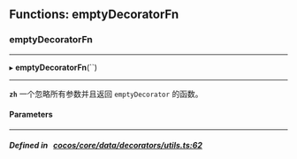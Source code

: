 ## Functions: emptyDecoratorFn

### emptyDecoratorFn


___
▸ **emptyDecoratorFn**(``)
___



**`zh`** 
一个忽略所有参数并且返回 `emptyDecorator` 的函数。




#### Parameters


___


##### Defined in &nbsp;   [cocos/core/data/decorators/utils.ts:62](https://github.com/cocos-creator/engine/blob/c7bf6b8a9/cocos/core/data/decorators/utils.ts#L62)&nbsp;
